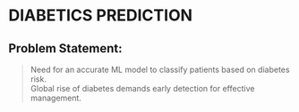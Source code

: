 # DIABETICS PREDICTION
## Problem Statement:
> Need for an accurate ML model to classify patients based on diabetes risk. <br>
> Global rise of diabetes demands early detection for effective management.



